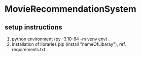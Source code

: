 # MovieRecommendationSystem

## setup instructions
1. python environment (py -3.10-64 -m venv env) .
2. installation of libraries pip (install "nameOfLibaray"), ref. requirements.txt 
